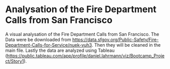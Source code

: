 # Analysation of the Fire Department Calls from San Francisco

A visual analysation of the Fire Department Calls from San Francisco. The Data were be downloaded from https://data.sfgov.org/Public-Safety/Fire-Department-Calls-for-Service/nuek-vuh3. Then they will be cleaned in the main file. Lastly the data are analyzed using Tableau (https://public.tableau.com/app/profile/daniel.lahrmann/viz/Bootcamp_Project/Story1). 
